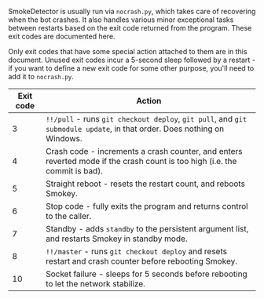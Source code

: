 SmokeDetector is usually run via `nocrash.py`, which takes care of recovering when the bot crashes. It also handles various minor exceptional tasks between restarts based on the exit code returned from the program. These exit codes are documented here.

Only exit codes that have some special action attached to them are in this document. Unused exit codes incur a 5-second sleep followed by a restart - if you want to define a new exit code for some other purpose, you'll need to add it to `nocrash.py`.

Exit code | Action
----------|--------
 3        | `!!/pull` - runs `git checkout deploy`, `git pull`, and `git submodule update`, in that order. Does nothing on Windows.
 4        | Crash code - increments a crash counter, and enters reverted mode if the crash count is too high (i.e. the commit is bad).
 5        | Straight reboot - resets the restart count, and reboots Smokey.
 6        | Stop code - fully exits the program and returns control to the caller.
 7        | Standby - adds `standby` to the persistent argument list, and restarts Smokey in standby mode.
 8        | `!!/master` - runs `git checkout deploy` and resets restart and crash counter before rebooting Smokey.
 10       | Socket failure - sleeps for 5 seconds before rebooting to let the network stabilize.
